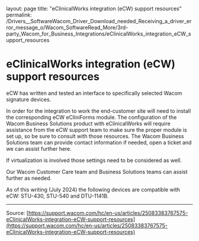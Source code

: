 layout: page
title: "eClinicalWorks integration (eCW) support resources"
permalink: /Drivers__SoftwareWacom_Driver_Download_needed_Receiving_a_driver_error_message_o/Wacom_SoftwareRead_More/3rd-party_Wacom_for_Business_Integrations/eClinicalWorks_integration_eCW_support_resources

# eClinicalWorks integration (eCW) support resources

eCW has written and tested an interface to specifically selected Wacom signature devices.


In order for the integration to work the end-customer site will need to install the corresponding eCW eCliniForms module. The configuration of the Wacom Business Solutions product with eClinicalWorks will require assistance from the eCW support team to make sure the proper module is set up, so be sure to consult with those resources. The Wacom Business Solutions team can provide contact information if needed, open a ticket and we can assist further here.


If virtualization is involved those settings need to be considered as well.


Our Wacom Customer Care team and Business Solutions teams can assist further as needed.


As of this writing (July 2024) the following devices are compatible with eCW: STU-430, STU-540 and DTU-1141B.

---
Source: [https://support.wacom.com/hc/en-us/articles/25083383767575-eClinicalWorks-integration-eCW-support-resources](https://support.wacom.com/hc/en-us/articles/25083383767575-eClinicalWorks-integration-eCW-support-resources)

